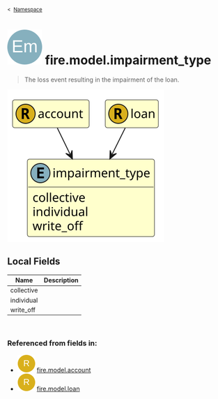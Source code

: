 <sub>&lt;&nbsp; [Namespace](index.md)</sub>
# <img src='images/enumType-lg.svg'/> fire.model.impairment_type
>  
>The loss event resulting in the impairment of the loan.
> 
<img src='images/fire.model.impairment_type.svg'/>


## Local Fields


| Name        | Description |
| ----------- | ----------- |
| collective |   |
| individual |   |
| write_off |   |

<br/>

### Referenced from fields in:
- <img src='images/recordType.svg'/> [fire.model.account](UDT-fire.model.account.md)
- <img src='images/recordType.svg'/> [fire.model.loan](UDT-fire.model.loan.md)
